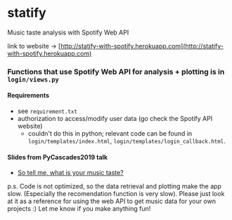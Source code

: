 # statify
Music taste analysis with Spotify Web API 

link to website -> [http://statify-with-spotify.herokuapp.com](http://statify-with-spotify.herokuapp.com) 


### Functions that use Spotify Web API for analysis + plotting is in `login/views.py`

#### Requirements
* see `requirement.txt`
* authorization to access/modify user data (go check the Spotify API website) 
  * couldn't do this in python; relevant code can be found in `login/templates/index.html`, `login/templates/login_callback.html`. 

#### Slides from PyCascades2019 talk
* [So tell me, what is your music taste?](https://kyungyunlee.github.io/assets/post_images/20190224/pycascade_upload.pdf)


p.s. Code is not optimized, so the data retrieval and plotting make the app slow. (Especially the recomendation function is very slow). 
Please just look at it as a reference for using the web API to get music data for your own projects :) 
Let me know if you make anything fun! 
